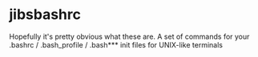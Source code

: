 # jibsbashrc

Hopefully it's pretty obvious what these are. A set of commands for your .bashrc / .bash_profile / .bash*** init files for UNIX-like terminals